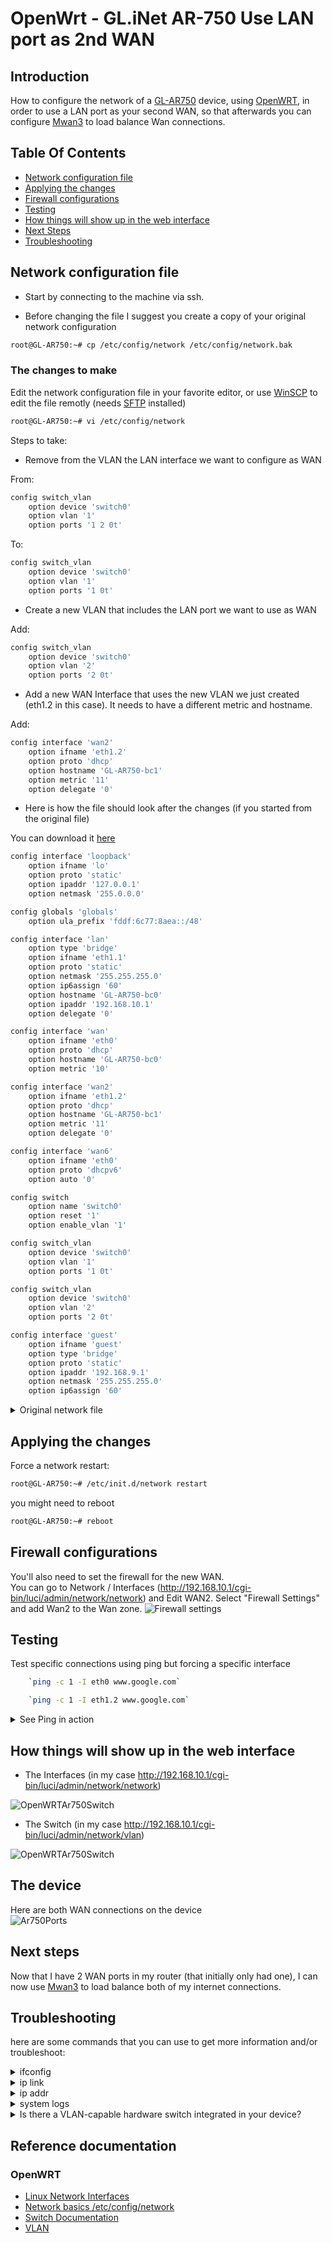 # OpenWrt - GL.iNet AR-750 Use LAN port as 2nd WAN

## Introduction

How to configure the network of a [GL-AR750](https://openwrt.org/toh/gl.inet/gl-ar750) device, using [OpenWRT](https://openwrt.org/), in order to use a LAN port as your second WAN, so that afterwards you can configure [Mwan3](https://openwrt.org/docs/guide-user/network/wan/multiwan/mwan3) to load balance Wan connections.

## Table Of Contents

<!-- toc -->

- [Network configuration file](#Network-configuration-file)
- [Applying the changes](#Applying-the-changes)
- [Firewall configurations](#Firewall-configurations)
- [Testing](#Testing)
- [How things will show up in the web interface](#How-things-will-show-up-in-the-web-interface)
- [Next Steps](#Next-steps)
- [Troubleshooting](#Troubleshooting)

<!-- tocstop -->

## Network configuration file

- Start by connecting to the machine via ssh.

- Before changing the file I suggest you create a copy of your original network configuration

```bash
root@GL-AR750:~# cp /etc/config/network /etc/config/network.bak
```

### The changes to make

Edit the network configuration file in your favorite editor, or use [WinSCP](https://winscp.net/) to edit the file remotly (needs [SFTP](https://openwrt.org/docs/guide-user/services/nas/sftp.server) installed)

```bash
root@GL-AR750:~# vi /etc/config/network
```

Steps to take:

- Remove from the VLAN the LAN interface we want to configure as WAN

From:

```bash
config switch_vlan
	option device 'switch0'
	option vlan '1'
	option ports '1 2 0t'

```

To:

```bash
config switch_vlan
	option device 'switch0'
	option vlan '1'
	option ports '1 0t'

```

- Create a new VLAN that includes the LAN port we want to use as WAN

Add:

```bash
config switch_vlan
	option device 'switch0'
	option vlan '2'
	option ports '2 0t'

```

- Add a new WAN Interface that uses the new VLAN we just created (eth1.2 in this case). It needs to have a different metric and hostname.

Add:

```bash
config interface 'wan2'
	option ifname 'eth1.2'
	option proto 'dhcp'
	option hostname 'GL-AR750-bc1'
	option metric '11'
	option delegate '0'

```

- Here is how the file should look after the changes (if you started from the original file)

You can download it [here](network.txt)

```bash
config interface 'loopback'
	option ifname 'lo'
	option proto 'static'
	option ipaddr '127.0.0.1'
	option netmask '255.0.0.0'

config globals 'globals'
	option ula_prefix 'fddf:6c77:8aea::/48'

config interface 'lan'
	option type 'bridge'
	option ifname 'eth1.1'
	option proto 'static'
	option netmask '255.255.255.0'
	option ip6assign '60'
	option hostname 'GL-AR750-bc0'
	option ipaddr '192.168.10.1'
	option delegate '0'

config interface 'wan'
	option ifname 'eth0'
	option proto 'dhcp'
	option hostname 'GL-AR750-bc0'
	option metric '10'

config interface 'wan2'
	option ifname 'eth1.2'
	option proto 'dhcp'
	option hostname 'GL-AR750-bc1'
	option metric '11'
	option delegate '0'

config interface 'wan6'
	option ifname 'eth0'
	option proto 'dhcpv6'
	option auto '0'

config switch
	option name 'switch0'
	option reset '1'
	option enable_vlan '1'

config switch_vlan
	option device 'switch0'
	option vlan '1'
	option ports '1 0t'

config switch_vlan
	option device 'switch0'
	option vlan '2'
	option ports '2 0t'

config interface 'guest'
	option ifname 'guest'
	option type 'bridge'
	option proto 'static'
	option ipaddr '192.168.9.1'
	option netmask '255.255.255.0'
	option ip6assign '60'

```

<details>
<summary>Original network file</summary>

You can download it [here](network.bak)

```bash
config interface 'loopback'
	option ifname 'lo'
	option proto 'static'
	option ipaddr '127.0.0.1'
	option netmask '255.0.0.0'

config globals 'globals'
	option ula_prefix 'fddf:6c77:8aea::/48'

config interface 'lan'
	option type 'bridge'
	option ifname 'eth1.1'
	option proto 'static'
	option netmask '255.255.255.0'
	option ip6assign '60'
	option hostname 'GL-AR750-bc0'
	option ipaddr '192.168.10.1'
	option delegate '0'

config interface 'wan'
	option ifname 'eth0'
	option proto 'dhcp'
	option hostname 'GL-AR750-bc0'
	option metric '10'

config interface 'wan6'
	option ifname 'eth0'
	option proto 'dhcpv6'

config switch
	option name 'switch0'
	option reset '1'
	option enable_vlan '1'

config switch_vlan
	option device 'switch0'
	option vlan '1'
	option ports '1 2 0t'

config interface 'guest'
	option ifname 'guest'
	option type 'bridge'
	option proto 'static'
	option ipaddr '192.168.9.1'
	option netmask '255.255.255.0'
	option ip6assign '60'
```
</details>



## Applying the changes

Force a network restart:

```bash
root@GL-AR750:~# /etc/init.d/network restart
```

you might need to reboot
```bash
root@GL-AR750:~# reboot
```

## Firewall configurations

You'll also need to set the firewall for the new WAN.  
You can go to Network / Interfaces (http://192.168.10.1/cgi-bin/luci/admin/network/network) and Edit WAN2. Select "Firewall Settings" and add Wan2 to the Wan zone.
![Firewall settings](img/openwrt.ar750.firewall.jpg "Firewall settings")

## Testing

Test specific connections using ping but forcing a specific interface

```bash
    `ping -c 1 -I eth0 www.google.com`

    `ping -c 1 -I eth1.2 www.google.com`
```

<details>
<summary>See Ping in action</summary>

```bash
root@GL-AR750:~# ping -c 1 -I eth1.2 www.google.com
PING www.google.com (172.217.17.4): 56 data bytes
64 bytes from 172.217.17.4: seq=0 ttl=43 time=1945.888 ms

--- www.google.com ping statistics ---
1 packets transmitted, 1 packets received, 0% packet loss
round-trip min/avg/max = 1945.888/1945.888/1945.888 ms
root@GL-AR750:~# ping -c 1 -I eth0 www.google.com
PING www.google.com (172.217.17.4): 56 data bytes
64 bytes from 172.217.17.4: seq=0 ttl=54 time=31.187 ms

--- www.google.com ping statistics ---
1 packets transmitted, 1 packets received, 0% packet loss
round-trip min/avg/max = 31.187/31.187/31.187 ms
root@GL-AR750:~#
```

</details>

## How things will show up in the web interface

- The Interfaces (in my case http://192.168.10.1/cgi-bin/luci/admin/network/network)

![OpenWRTAr750Switch](img/openwrt.ar750.interfaces.jpg "Interface List")

- The Switch (in my case http://192.168.10.1/cgi-bin/luci/admin/network/vlan)

![OpenWRTAr750Switch](img/openwrt.ar750.switch.jpg "Switch")

## The device

Here are both WAN connections on the device  
![Ar750Ports](img/openwrt.ar750.ports.png "Ports")

## Next steps

Now that I have 2 WAN ports in my router (that initially only had one), I can now use [Mwan3](https://openwrt.org/docs/guide-user/network/wan/multiwan/mwan3) to load balance both of my internet connections.

## Troubleshooting

here are some commands that you can use to get more information and/or troubleshoot:

<details>
<summary>ifconfig</summary>

```bash
root@GL-AR750:~# ifconfig
br-lan    Link encap:Ethernet  HWaddr 94:83:C4:03:0B:C1
          inet addr:192.168.10.1  Bcast:192.168.10.255  Mask:255.255.255.0
          inet6 addr: fddf:6c77:8aea:10::1/60 Scope:Global
          inet6 addr: fe80::9683:c4ff:fe03:bc1/64 Scope:Link
          UP BROADCAST RUNNING MULTICAST  MTU:1500  Metric:1
          RX packets:369370 errors:0 dropped:0 overruns:0 frame:0
          TX packets:527564 errors:0 dropped:0 overruns:0 carrier:0
          collisions:0 txqueuelen:1000
          RX bytes:160720617 (153.2 MiB)  TX bytes:442137100 (421.6 MiB)

eth0      Link encap:Ethernet  HWaddr 94:83:C4:03:0B:C0
          inet addr:192.168.8.114  Bcast:192.168.8.255  Mask:255.255.255.0
          inet6 addr: fe80::9683:c4ff:fe03:bc0/64 Scope:Link
          UP BROADCAST RUNNING MULTICAST  MTU:1500  Metric:1
          RX packets:579721 errors:0 dropped:1 overruns:7 frame:0
          TX packets:334976 errors:0 dropped:0 overruns:0 carrier:0
          collisions:0 txqueuelen:1000
          RX bytes:424391728 (404.7 MiB)  TX bytes:157993952 (150.6 MiB)
          Interrupt:4

eth1      Link encap:Ethernet  HWaddr 94:83:C4:03:0B:C1
          inet6 addr: fe80::9683:c4ff:fe03:bc1/64 Scope:Link
          UP BROADCAST RUNNING MULTICAST  MTU:1500  Metric:1
          RX packets:21935 errors:0 dropped:0 overruns:0 frame:0
          TX packets:21406 errors:0 dropped:0 overruns:0 carrier:0
          collisions:0 txqueuelen:1000
          RX bytes:6240187 (5.9 MiB)  TX bytes:4820732 (4.5 MiB)
          Interrupt:5

eth1.1    Link encap:Ethernet  HWaddr 94:83:C4:03:0B:C1
          UP BROADCAST RUNNING MULTICAST  MTU:1500  Metric:1
          RX packets:15638 errors:0 dropped:3 overruns:0 frame:0
          TX packets:20978 errors:0 dropped:0 overruns:0 carrier:0
          collisions:0 txqueuelen:1000
          RX bytes:4965755 (4.7 MiB)  TX bytes:4603308 (4.3 MiB)

eth1.2    Link encap:Ethernet  HWaddr 94:83:C4:03:0B:C1
          inet addr:192.168.1.117  Bcast:192.168.1.255  Mask:255.255.255.0
          inet6 addr: fe80::9683:c4ff:fe03:bc1/64 Scope:Link
          UP BROADCAST RUNNING MULTICAST  MTU:1500  Metric:1
          RX packets:6251 errors:0 dropped:5 overruns:0 frame:0
          TX packets:396 errors:0 dropped:0 overruns:0 carrier:0
          collisions:0 txqueuelen:1000
          RX bytes:876618 (856.0 KiB)  TX bytes:128488 (125.4 KiB)

lo        Link encap:Local Loopback
          inet addr:127.0.0.1  Mask:255.0.0.0
          inet6 addr: ::1/128 Scope:Host
          UP LOOPBACK RUNNING  MTU:65536  Metric:1
          RX packets:602 errors:0 dropped:0 overruns:0 frame:0
          TX packets:602 errors:0 dropped:0 overruns:0 carrier:0
          collisions:0 txqueuelen:1
          RX bytes:80716 (78.8 KiB)  TX bytes:80716 (78.8 KiB)

wlan1     Link encap:Ethernet  HWaddr 94:83:C4:03:0B:C0
          inet6 addr: fe80::9683:c4ff:fe03:bc0/64 Scope:Link
          UP BROADCAST RUNNING MULTICAST  MTU:1500  Metric:1
          RX packets:353733 errors:0 dropped:0 overruns:0 frame:0
          TX packets:540680 errors:0 dropped:0 overruns:0 carrier:0
          collisions:0 txqueuelen:1000
          RX bytes:160707250 (153.2 MiB)  TX bytes:456244605 (435.1 MiB)
```

</details>

<details>
<summary>ip link</summary>

```bash
root@GL-AR750:~# ip link
1: lo: <LOOPBACK,UP,LOWER_UP> mtu 65536 qdisc noqueue state UNKNOWN mode DEFAULT group default qlen 1
    link/loopback 00:00:00:00:00:00 brd 00:00:00:00:00:00
2: eth0: <BROADCAST,MULTICAST,UP,LOWER_UP> mtu 1500 qdisc fq_codel state UP mode DEFAULT group default qlen 1000
    link/ether 94:83:c4:03:0b:c0 brd ff:ff:ff:ff:ff:ff
3: eth1: <BROADCAST,MULTICAST,UP,LOWER_UP> mtu 1500 qdisc fq_codel state UP mode DEFAULT group default qlen 1000
    link/ether 94:83:c4:03:0b:c1 brd ff:ff:ff:ff:ff:ff
4: teql0: <NOARP> mtu 1500 qdisc noop state DOWN mode DEFAULT group default qlen 100
    link/void
7: br-lan: <BROADCAST,MULTICAST,UP,LOWER_UP> mtu 1500 qdisc noqueue state UP mode DEFAULT group default qlen 1000
    link/ether 94:83:c4:03:0b:c1 brd ff:ff:ff:ff:ff:ff
8: eth1.1@eth1: <BROADCAST,MULTICAST,UP,LOWER_UP> mtu 1500 qdisc noqueue master br-lan state UP mode DEFAULT group default qlen 1000
    link/ether 94:83:c4:03:0b:c1 brd ff:ff:ff:ff:ff:ff
9: eth1.2@eth1: <BROADCAST,MULTICAST,UP,LOWER_UP> mtu 1500 qdisc noqueue state UP mode DEFAULT group default qlen 1000
    link/ether 94:83:c4:03:0b:c1 brd ff:ff:ff:ff:ff:ff
10: wlan1: <BROADCAST,MULTICAST,UP,LOWER_UP> mtu 1500 qdisc noqueue master br-lan state UP mode DEFAULT group default qlen 1000
    link/ether 94:83:c4:03:0b:c0 brd ff:ff:ff:ff:ff:ff
```

</details>

<details>
<summary>ip addr</summary>

```bash
root@GL-AR750:~# ip addr
1: lo: <LOOPBACK,UP,LOWER_UP> mtu 65536 qdisc noqueue state UNKNOWN group default qlen 1
    link/loopback 00:00:00:00:00:00 brd 00:00:00:00:00:00
    inet 127.0.0.1/8 scope host lo
       valid_lft forever preferred_lft forever
    inet6 ::1/128 scope host
       valid_lft forever preferred_lft forever
2: eth0: <BROADCAST,MULTICAST,UP,LOWER_UP> mtu 1500 qdisc fq_codel state UP group default qlen 1000
    link/ether 94:83:c4:03:0b:c0 brd ff:ff:ff:ff:ff:ff
    inet 192.168.8.114/24 brd 192.168.8.255 scope global eth0
       valid_lft forever preferred_lft forever
    inet6 fe80::9683:c4ff:fe03:bc0/64 scope link
       valid_lft forever preferred_lft forever
3: eth1: <BROADCAST,MULTICAST,UP,LOWER_UP> mtu 1500 qdisc fq_codel state UP group default qlen 1000
    link/ether 94:83:c4:03:0b:c1 brd ff:ff:ff:ff:ff:ff
    inet6 fe80::9683:c4ff:fe03:bc1/64 scope link
       valid_lft forever preferred_lft forever
4: teql0: <NOARP> mtu 1500 qdisc noop state DOWN group default qlen 100
    link/void
7: br-lan: <BROADCAST,MULTICAST,UP,LOWER_UP> mtu 1500 qdisc noqueue state UP group default qlen 1000
    link/ether 94:83:c4:03:0b:c1 brd ff:ff:ff:ff:ff:ff
    inet 192.168.10.1/24 brd 192.168.10.255 scope global br-lan
       valid_lft forever preferred_lft forever
    inet6 fddf:6c77:8aea:10::1/60 scope global noprefixroute
       valid_lft forever preferred_lft forever
    inet6 fe80::9683:c4ff:fe03:bc1/64 scope link
       valid_lft forever preferred_lft forever
8: eth1.1@eth1: <BROADCAST,MULTICAST,UP,LOWER_UP> mtu 1500 qdisc noqueue master br-lan state UP group default qlen 1000
    link/ether 94:83:c4:03:0b:c1 brd ff:ff:ff:ff:ff:ff
9: eth1.2@eth1: <BROADCAST,MULTICAST,UP,LOWER_UP> mtu 1500 qdisc noqueue state UP group default qlen 1000
    link/ether 94:83:c4:03:0b:c1 brd ff:ff:ff:ff:ff:ff
    inet 192.168.1.117/24 brd 192.168.1.255 scope global eth1.2
       valid_lft forever preferred_lft forever
    inet6 fe80::9683:c4ff:fe03:bc1/64 scope link
       valid_lft forever preferred_lft forever
10: wlan1: <BROADCAST,MULTICAST,UP,LOWER_UP> mtu 1500 qdisc noqueue master br-lan state UP group default qlen 1000
    link/ether 94:83:c4:03:0b:c0 brd ff:ff:ff:ff:ff:ff
    inet6 fe80::9683:c4ff:fe03:bc0/64 scope link
       valid_lft forever preferred_lft forever

```

</details>

<details>
<summary>system logs</summary>

```bash
root@GL-AR750:~# logread -f
```

</details>

<details>
<summary>Is there a VLAN-capable hardware switch integrated in your device?</summary>

- From https://openwrt.org/docs/guide-user/network/vlan/switch_configuration
- You can run the following SSH command on your device to find out ls -l /sys/class/net.
- below is the result after applying the changes mentioned here

```bash
root@GL-AR750:~# ls -l /sys/class/net
lrwxrwxrwx    1 root     root             0 May  9 10:07 br-lan -> ../../devices/virtual/net/br-lan
lrwxrwxrwx    1 root     root             0 Jan  1  1970 eth0 -> ../../devices/platform/ag71xx.0/net/eth0
lrwxrwxrwx    1 root     root             0 Jan  1  1970 eth1 -> ../../devices/platform/ag71xx.1/net/eth1
lrwxrwxrwx    1 root     root             0 May  9 10:07 eth1.1 -> ../../devices/virtual/net/eth1.1
lrwxrwxrwx    1 root     root             0 May  9 10:07 eth1.2 -> ../../devices/virtual/net/eth1.2
lrwxrwxrwx    1 root     root             0 Jan  1  1970 lo -> ../../devices/virtual/net/lo
lrwxrwxrwx    1 root     root             0 May  9 10:07 teql0 -> ../../devices/virtual/net/teql0
lrwxrwxrwx    1 root     root             0 May  9 10:07 wlan1 -> ../../devices/platform/qca953x_wmac/net/wlan1

```

</details>

## Reference documentation

### OpenWRT

- [Linux Network Interfaces](https://openwrt.org/docs/guide-developer/networking/network.interfaces)
- [Network basics /etc/config/network](https://openwrt.org/docs/guide-user/base-system/basic-networking)
- [Switch Documentation](https://openwrt.org/docs/guide-user/network/vlan/switch)
- [VLAN](https://openwrt.org/docs/guide-user/network/vlan/switch_configuration)

